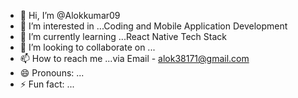 - 👋 Hi, I’m @Alokkumar09
- 👀 I’m interested in ...Coding and Mobile Application Development
- 🌱 I’m currently learning ...React Native Tech Stack 
- 💞️ I’m looking to collaborate on ...
- 📫 How to reach me ...via Email - alok38171@gmail.com
- 😄 Pronouns: ...
- ⚡ Fun fact: ...

<!---
Alokkumar09/Alokkumar09 is a ✨ special ✨ repository because its `README.md` (this file) appears on your GitHub profile.
You can click the Preview link to take a look at your changes.
--->
